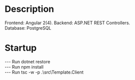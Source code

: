 # Description

Frontend: Angular 2(4).
Backend: ASP.NET REST Controllers.  
Database: PostgreSQL  

# Startup

--- Run dotnet restore  
--- Run npm install  
--- Run tsc -w -p .\src\Template.Client  

